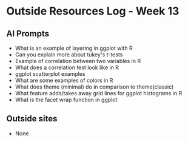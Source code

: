 # Outside Resources Log - Week 13


## AI Prompts
+ What is an example of layering in ggplot with R
+ Can you explain more about tukey's t-tests
+ Example of correlation between two variables in R
+ What does a correlation test look like in R
+ ggplot scatterplot examples
+ What are some examples of colors in R
+ What does theme (minimal) do in comparison to theme(classic)
+ What feature adds/takes away grid lines for ggplot histograms in R
+ What is the facet wrap function in ggplot
                                
## Outside sites
+ None 
